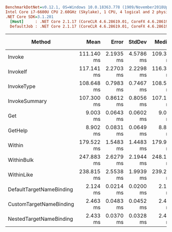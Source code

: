 ``` ini

BenchmarkDotNet=v0.12.1, OS=Windows 10.0.18363.778 (1909/November2018Update/19H2)
Intel Core i7-6600U CPU 2.60GHz (Skylake), 1 CPU, 4 logical and 2 physical cores
.NET Core SDK=3.1.201
  [Host]     : .NET Core 2.1.17 (CoreCLR 4.6.28619.01, CoreFX 4.6.28619.01), X64 RyuJIT
  DefaultJob : .NET Core 2.1.17 (CoreCLR 4.6.28619.01, CoreFX 4.6.28619.01), X64 RyuJIT


```
|                   Method |       Mean |     Error |    StdDev |     Median |      Gen 0 | Gen 1 | Gen 2 |   Allocated |
|------------------------- |-----------:|----------:|----------:|-----------:|-----------:|------:|------:|------------:|
|                   Invoke | 111.140 ms | 2.1935 ms | 4.5786 ms | 109.312 ms |  8200.0000 |     - |     - | 16839.42 KB |
|                 InvokeIf | 117.141 ms | 2.2703 ms | 2.2298 ms | 116.398 ms |  9600.0000 |     - |     - | 19980.62 KB |
|               InvokeType | 108.648 ms | 0.7983 ms | 0.7467 ms | 108.584 ms |  8200.0000 |     - |     - | 16870.67 KB |
|            InvokeSummary | 107.300 ms | 0.8612 ms | 0.8056 ms | 107.115 ms |  8000.0000 |     - |     - | 16784.76 KB |
|                      Get |   9.003 ms | 0.0643 ms | 0.0602 ms |   9.010 ms |   140.6250 |     - |     - |   307.96 KB |
|                  GetHelp |   8.902 ms | 0.0831 ms | 0.0649 ms |   8.899 ms |   140.6250 |     - |     - |   306.34 KB |
|                   Within | 179.522 ms | 1.5483 ms | 1.4483 ms | 179.981 ms | 15666.6667 |     - |     - | 32400.38 KB |
|               WithinBulk | 247.883 ms | 2.6279 ms | 2.1944 ms | 248.124 ms | 28500.0000 |     - |     - | 59306.73 KB |
|               WithinLike | 238.815 ms | 2.5538 ms | 1.9939 ms | 239.245 ms | 29333.3333 |     - |     - | 60580.58 KB |
| DefaultTargetNameBinding |   2.124 ms | 0.0214 ms | 0.0200 ms |   2.129 ms |    85.9375 |     - |     - |   179.69 KB |
|  CustomTargetNameBinding |   2.463 ms | 0.0483 ms | 0.0452 ms |   2.458 ms |   179.6875 |     - |     - |      375 KB |
|  NestedTargetNameBinding |   2.433 ms | 0.0370 ms | 0.0328 ms |   2.420 ms |   179.6875 |     - |     - |      375 KB |
